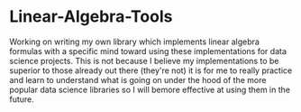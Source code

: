 # Linear-Algebra-Tools

Working on writing my own library which implements linear algebra formulas with a specific mind toward using these implementations for data science projects. This is not because I believe my implementations to be superior to those already out there (they're not) it is for me to really practice and learn to understand what is going on under the hood of the more popular data science libraries so I will bemore effective at using them in the future. 
